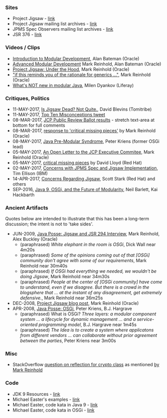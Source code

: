 
### Sites

* Project Jigsaw - [link](http://openjdk.java.net/projects/jigsaw/)
* Project Jigsaw mailing list archives - [link](http://mail.openjdk.java.net/pipermail/jigsaw-dev/)
* JPMS Spec Observers mailing list archives - [link](http://mail.openjdk.java.net/pipermail/jpms-spec-observers/)
* JSR 376 - [link](https://jcp.org/en/jsr/detail?id=376)

### Videos / Clips

* [Introduction to Modular Development](https://www.youtube.com/watch?v=eALw4P_0O4k), Alan Bateman (Oracle)
* [Advanced Modular Development](https://www.youtube.com/watch?v=WJHjKMIrbD0) Mark Reinhold, Alan Bateman (Oracle)
* [Project Jigsaw: Under the Hood](https://www.youtube.com/watch?v=fxB9cVNcyZo), Mark Reinhold (Oracle)
* ["if this reminds you of the rationale for generics ..."](https://youtu.be/fxB9cVNcyZo?t=41m50s), Mark Reinhold (Oracle)
* [What's NOT new in modular Java](https://www.youtube.com/watch?v=gHk_XxRKNiw), Milen Dyankov (Liferay) 

### Critiques, Politics

* 11-MAY-2017, [Is Jigsaw Dead? Not Quite.](http://www.tomitribe.com/blog/2017/05/is-jigsaw-dead-not-quite/), David Blevins (Tomitribe)
* 11-MAY-2017, [Top Ten Misconceptions tweet](https://twitter.com/trance1st/status/862598131350999040)
* 08-MAR-2017, [JCP Public Review Ballot results](https://jcp.org/en/jsr/results?id=5959) - stretch text-area at bottom for full comments
* 08-MAR-2017, [response to 'critical missing pieces'](http://mail.openjdk.java.net/pipermail/jpms-spec-observers/2017-May/000879.html) by Mark Reinhold (Oracle)
* 08-MAY-2017, [Java Pre-Modular Syndrome](http://aqute.biz/2017/05/08/JPMS.html), Peter Kriens (former OSGi lead)
* 05-MAY-2017, [An Open Letter to the JCP Executive Commitee](http://mreinhold.org/blog/to-the-jcp-ec), Mark Reinhold (Oracle)
* 05-MAY-2017, [critical missing pieces](http://mail.openjdk.java.net/pipermail/jpms-spec-observers/2017-May/000874.html) by David Lloyd (Red Hat)
* 02-MAY-2017, [Concerns with JPMS Spec and Jigsaw Implementation](http://mail.openjdk.java.net/pipermail/jpms-spec-observers/2017-May/000870.html), Tim Ellison (IBM)
* 14-APR-2017, [Concerns Regarding Jigsaw](https://developer.jboss.org/blogs/scott.stark/2017/04/14/critical-deficiencies-in-jigsawjsr-376-java-platform-module-system-ec-member-concerns), Scott Stark (Red Hat) and others
* SEP-2016, [Java 9, OSGi, and the Future of Modularity](https://www.infoq.com/articles/java9-osgi-future-modularity), Neil Barlett, Kai Hackbarth

### Ancient Artifacts

Quotes below are intended to illustrate that this has been a long-term discussion; the intent is not to 'take sides'.

* JUN-2009, [Java Posse: Jigsaw and JSR 294 Interview](http://javaposse.com/java_posse_259_jigsaw_and_jsr_294_interview), Mark Reinhold, Alex Buckley (Oracle)
    * (paraphrased) _White elephant in the room is OSGi_, Dick Wall near 4m20s 
    * (paraphrased) _Some of the opinions coming out of that [OSGi] community don't agree with some of our requirements_, Mark Reinhold near 30m40s
    * (paraphrased) _If OSGi had everything we needed, we wouldn't be doing Jigsaw_, Mark Reinhold near 34m30s
    * (paraphrased) _People at the center of [OSGi community] have come to understand, even if we disagree. But there is a crowd in the blogsphere that ... at the instant of any disagreement, get extremely defensive._, Mark Reinhold near 36m25s 
* DEC-2008, [Project Jigsaw blog post](http://mreinhold.org/blog/jigsaw), Mark Reinhold (Oracle)
* APR-2008, [Java Posse: OSGi](http://javaposse.com/java_posse_245_os_gi_interview), Peter Kriens, B.J. Hargrave
    * (paraphrased) What is OSGi? _Three layers: a modular component system ... a lifecycle for dynamic management ... and a service-oriented programming model_, B.J. Hargrave near 1m45s
    * (paraphrased) _The Idea is to create a system where applicatons from different vendors ... can collaborate without prior agreement between the parties_, Peter Kriens near 3m00s

### Misc 

* StackOverflow [question on reflection for crypto class](http://stackoverflow.com/questions/38505237) as mentioned [by Mark Reinhold](https://www.youtube.com/watch?v=fxB9cVNcyZo&feature=youtu.be&t=18m18s)
 
### Code

* JDK 9 Resources - [link](https://github.com/AdoptOpenJDK/jdk9-jigsaw/blob/master/Java-9-Resources.md)
* Michael Easter's examples - [link](https://github.com/codetojoy/easter_eggs_for_java_9)
* Michael Easter, code kata in Java 9 - [link](https://github.com/codetojoy/WarO_Java_9)
* Michael Easter, code kata in OSGi - [link](https://github.com/codetojoy/WarO_Java_OSGi)

